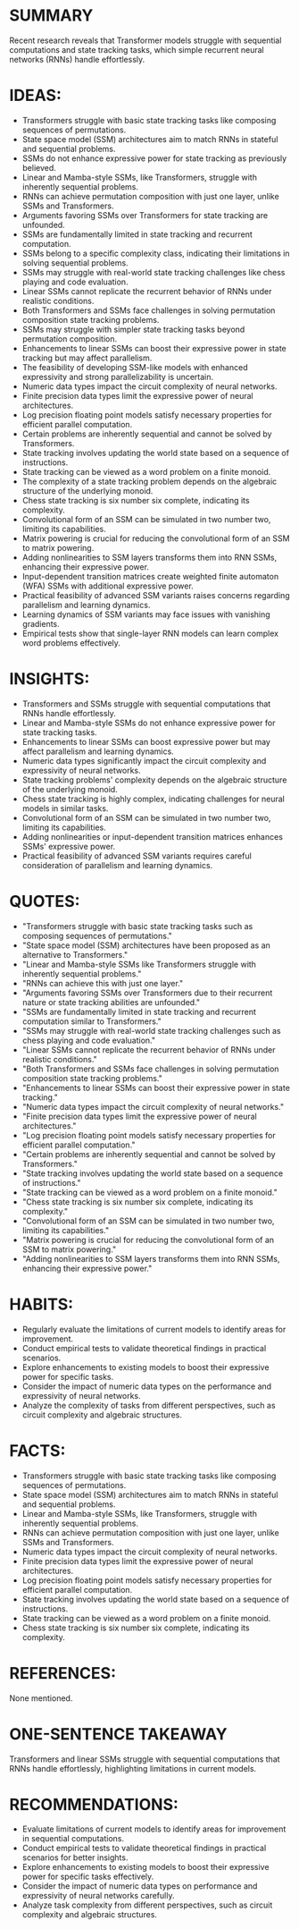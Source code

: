 # SUMMARY
Recent research reveals that Transformer models struggle with sequential computations and state tracking tasks, which simple recurrent neural networks (RNNs) handle effortlessly.

# IDEAS:
- Transformers struggle with basic state tracking tasks like composing sequences of permutations.
- State space model (SSM) architectures aim to match RNNs in stateful and sequential problems.
- SSMs do not enhance expressive power for state tracking as previously believed.
- Linear and Mamba-style SSMs, like Transformers, struggle with inherently sequential problems.
- RNNs can achieve permutation composition with just one layer, unlike SSMs and Transformers.
- Arguments favoring SSMs over Transformers for state tracking are unfounded.
- SSMs are fundamentally limited in state tracking and recurrent computation.
- SSMs belong to a specific complexity class, indicating their limitations in solving sequential problems.
- SSMs may struggle with real-world state tracking challenges like chess playing and code evaluation.
- Linear SSMs cannot replicate the recurrent behavior of RNNs under realistic conditions.
- Both Transformers and SSMs face challenges in solving permutation composition state tracking problems.
- SSMs may struggle with simpler state tracking tasks beyond permutation composition.
- Enhancements to linear SSMs can boost their expressive power in state tracking but may affect parallelism.
- The feasibility of developing SSM-like models with enhanced expressivity and strong parallelizability is uncertain.
- Numeric data types impact the circuit complexity of neural networks.
- Finite precision data types limit the expressive power of neural architectures.
- Log precision floating point models satisfy necessary properties for efficient parallel computation.
- Certain problems are inherently sequential and cannot be solved by Transformers.
- State tracking involves updating the world state based on a sequence of instructions.
- State tracking can be viewed as a word problem on a finite monoid.
- The complexity of a state tracking problem depends on the algebraic structure of the underlying monoid.
- Chess state tracking is six number six complete, indicating its complexity.
- Convolutional form of an SSM can be simulated in two number two, limiting its capabilities.
- Matrix powering is crucial for reducing the convolutional form of an SSM to matrix powering.
- Adding nonlinearities to SSM layers transforms them into RNN SSMs, enhancing their expressive power.
- Input-dependent transition matrices create weighted finite automaton (WFA) SSMs with additional expressive power.
- Practical feasibility of advanced SSM variants raises concerns regarding parallelism and learning dynamics.
- Learning dynamics of SSM variants may face issues with vanishing gradients.
- Empirical tests show that single-layer RNN models can learn complex word problems effectively.

# INSIGHTS:
- Transformers and SSMs struggle with sequential computations that RNNs handle effortlessly.
- Linear and Mamba-style SSMs do not enhance expressive power for state tracking tasks.
- Enhancements to linear SSMs can boost expressive power but may affect parallelism and learning dynamics.
- Numeric data types significantly impact the circuit complexity and expressivity of neural networks.
- State tracking problems' complexity depends on the algebraic structure of the underlying monoid.
- Chess state tracking is highly complex, indicating challenges for neural models in similar tasks.
- Convolutional form of an SSM can be simulated in two number two, limiting its capabilities.
- Adding nonlinearities or input-dependent transition matrices enhances SSMs' expressive power.
- Practical feasibility of advanced SSM variants requires careful consideration of parallelism and learning dynamics.

# QUOTES:
- "Transformers struggle with basic state tracking tasks such as composing sequences of permutations."
- "State space model (SSM) architectures have been proposed as an alternative to Transformers."
- "Linear and Mamba-style SSMs like Transformers struggle with inherently sequential problems."
- "RNNs can achieve this with just one layer."
- "Arguments favoring SSMs over Transformers due to their recurrent nature or state tracking abilities are unfounded."
- "SSMs are fundamentally limited in state tracking and recurrent computation similar to Transformers."
- "SSMs may struggle with real-world state tracking challenges such as chess playing and code evaluation."
- "Linear SSMs cannot replicate the recurrent behavior of RNNs under realistic conditions."
- "Both Transformers and SSMs face challenges in solving permutation composition state tracking problems."
- "Enhancements to linear SSMs can boost their expressive power in state tracking."
- "Numeric data types impact the circuit complexity of neural networks."
- "Finite precision data types limit the expressive power of neural architectures."
- "Log precision floating point models satisfy necessary properties for efficient parallel computation."
- "Certain problems are inherently sequential and cannot be solved by Transformers."
- "State tracking involves updating the world state based on a sequence of instructions."
- "State tracking can be viewed as a word problem on a finite monoid."
- "Chess state tracking is six number six complete, indicating its complexity."
- "Convolutional form of an SSM can be simulated in two number two, limiting its capabilities."
- "Matrix powering is crucial for reducing the convolutional form of an SSM to matrix powering."
- "Adding nonlinearities to SSM layers transforms them into RNN SSMs, enhancing their expressive power."

# HABITS:
- Regularly evaluate the limitations of current models to identify areas for improvement.
- Conduct empirical tests to validate theoretical findings in practical scenarios.
- Explore enhancements to existing models to boost their expressive power for specific tasks.
- Consider the impact of numeric data types on the performance and expressivity of neural networks.
- Analyze the complexity of tasks from different perspectives, such as circuit complexity and algebraic structures.

# FACTS:
- Transformers struggle with basic state tracking tasks like composing sequences of permutations.
- State space model (SSM) architectures aim to match RNNs in stateful and sequential problems.
- Linear and Mamba-style SSMs, like Transformers, struggle with inherently sequential problems.
- RNNs can achieve permutation composition with just one layer, unlike SSMs and Transformers.
- Numeric data types impact the circuit complexity of neural networks.
- Finite precision data types limit the expressive power of neural architectures.
- Log precision floating point models satisfy necessary properties for efficient parallel computation.
- State tracking involves updating the world state based on a sequence of instructions.
- State tracking can be viewed as a word problem on a finite monoid.
- Chess state tracking is six number six complete, indicating its complexity.

# REFERENCES:
None mentioned.

# ONE-SENTENCE TAKEAWAY
Transformers and linear SSMs struggle with sequential computations that RNNs handle effortlessly, highlighting limitations in current models.

# RECOMMENDATIONS:
- Evaluate limitations of current models to identify areas for improvement in sequential computations.
- Conduct empirical tests to validate theoretical findings in practical scenarios for better insights.
- Explore enhancements to existing models to boost their expressive power for specific tasks effectively.
- Consider the impact of numeric data types on performance and expressivity of neural networks carefully.
- Analyze task complexity from different perspectives, such as circuit complexity and algebraic structures.